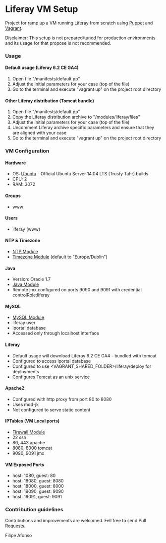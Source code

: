 # Liferay VM Setup #

Project for ramp up a VM running Liferay from scratch using [Puppet](https://puppetlabs.com/) and [Vagrant](https://www.vagrantup.com/).

Disclaimer: This setup is not prepared/tuned for production environments and its usage for that propose is not recommended. 

### Usage ###

#### Default usage (Liferay 6.2 CE GA4) ####

1. Open file "/manifests/default.pp"
2. Adjust the initial parameters for your case (top of the file)
3. Go to the terminal and execute "vagrant up" on the project root directory

#### Other Liferay distribution (Tomcat bundle) ####

1. Open file "/manifests/default.pp"
2. Copy the Liferay distribution archive to "/modules/liferay/files" 
3. Adjust the initial parameters for your case (top of the file)
4. Uncomment Liferay archive specific parameters and ensure that they are aligned with your case
5. Go to the terminal and execute "vagrant up" on the project root directory

### VM Configuration ###

#### Hardware ####

* OS: [Ubuntu](https://atlas.hashicorp.com/ubuntu/boxes/trusty64) - Official Ubuntu Server 14.04 LTS (Trusty Tahr) builds
* CPU: 2
* RAM: 3072

#### Groups #####

* www

#### Users #####

* liferay (www)

#### NTP & Timezone #####

* [NTP Module](https://forge.puppetlabs.com/puppetlabs/ntp)
* [Timezone Module](https://forge.puppetlabs.com/saz/timezone) (default to "Europe/Dublin")

#### Java #####

* Version: Oracle 1.7
* [Java Module](https://forge.puppetlabs.com/puppetlabs/java)
* Remote jmx configured on ports 9090 and 9091 with credential controlRole:liferay

#### MySQL #####

* [MySQL Module](https://forge.puppetlabs.com/puppetlabs/mysql)
* liferay user
* lportal database
* Accessed only through localhost interface

#### Liferay #####

* Default usage will download Liferay 6.2 CE GA4 - bundled with tomcat
* Configured to access lportal database
* Configured to use <VAGRANT_SHARED_FOLDER>/liferay/deploy for deployments
* Configures Tomcat as an unix service

#### Apache2 #####

* Configured with http proxy from port 80 to 8080
* Uses mod-jk
* Not configured to serve static content

#### IPTables (VM Local ports) #####

* [Firewall Module](https://forge.puppetlabs.com/puppetlabs/firewall)
* 22 ssh
* 80, 443 apache
* 8080, 8000 tomcat
* 9090, 9091 jmx

#### VM Exposed Ports #####

* host: 1080, guest: 80
* host: 18080, guest: 8080
* host: 18000, guest: 8000
* host: 19090, guest: 9090
* host: 19091, guest: 9091

### Contribution guidelines ###

Contributions and improvements are welcomed. Fell free to send Pull Requests. 

Filipe Afonso
